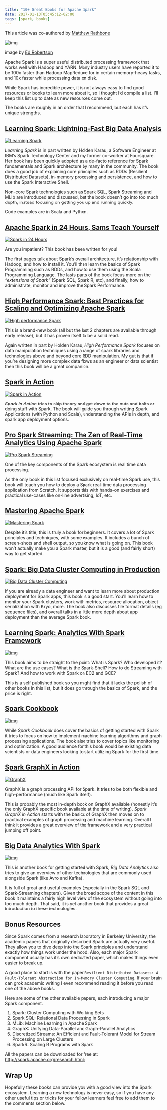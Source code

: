 ```yaml
---
title: "10+ Great Books for Apache Spark"
date: 2017-01-13T05:45:12+02:00
tags: [spark, books]
---
```

This article was co-authored by [Matthew Rathbone](https://blog.matthewrathbone.com/)

![img](https://d33wubrfki0l68.cloudfront.net/8177dc9c6ec5935b75460f41e29cecfebe9a5c20/2662a/img/blog/books.jpg)

image by [Ed Robertson](https://unsplash.com/photos/eeSdJfLfx1A)

Apache Spark is a super useful distributed processing framework that works well with Hadoop and YARN. Many industry users have reported it to be 100x faster than Hadoop MapReduce for in certain memory-heavy tasks, and 10x faster while processing data on disk.

While Spark has incredible power, it is not always easy to find good resources or books to learn more about it, so I thought I’d compile a list. I’ll keep this list up to date as new resources come out.

The books are roughly in an order that I recommend, but each has it’s unique strengths.

## [Learning Spark: Lightning-Fast Big Data Analysis](http://amzn.to/2jg01l7)

[![Learning Spark](https://d33wubrfki0l68.cloudfront.net/23703feb00b86493a170c50e13de80988a9dc990/095a6/img/blog/spark-books/1.png)](http://amzn.to/2jg01l7)

*Learning Spark* is in part written by Holden Karau, a Software Engineer at IBM’s Spark Technology Center and my former co-worker at Foursquare. Her book has been quickly adopted as a de-facto reference for Spark fundamentals and Spark architecture by many in the community. The book does a good job of explaining core principles such as RDDs (Resilient Distributed Datasets), in-memory processing and persistence, and how to use the Spark Interactive Shell.

Non-core Spark technologies such as Spark SQL, Spark Streaming and MLib are introduced and discussed, but the book doesn’t go into too much depth, instead focusing on getting you up and running quickly.

Code examples are in Scala and Python.

## [Apache Spark in 24 Hours, Sams Teach Yourself](http://amzn.to/2jFtRfm)

[![Spark in 24 Hours](https://d33wubrfki0l68.cloudfront.net/3a8e1bb340a0f14895a8fbdbad7661af26f865d6/6f247/img/blog/spark-books/2.png)](http://amzn.to/2jFtRfm)

Are you impatient? This book has been written for you!

The first pages talk about Spark’s overall architecture, it’s relationship with Hadoop, and how to install it. You’ll then learn the basics of Spark Programming such as RDDs, and how to use them using the Scala Programming Language. The lasts parts of the book focus more on the *“extensions of Spark”* (Spark SQL, Spark R, etc), and finally, how to administrate, monitor and improve the Spark Performance.

## [High Performance Spark: Best Practices for Scaling and Optimizing Apache Spark](http://amzn.to/2ioCfPs)

[![High performance Spark](https://d33wubrfki0l68.cloudfront.net/3940247c12bffd3b66b4fec9b8ba7c196a053546/a3aba/img/blog/spark-books/3.png)](http://amzn.to/2ioCfPs)

This is a brand-new book (all but the last 2 chapters are available through early release), but it has proven itself to be a solid read.

Again written in part by Holden Karau, *High Performance Spark* focuses on data manipulation techniques using a range of spark libraries and technologies above and beyond core RDD manipulation. My gut is that if you’re designing more complex data flows as an engineer or data scientist then this book will be a great companion.

## [Spark in Action](http://amzn.to/2itnHkL)

[![Spark in Action](https://d33wubrfki0l68.cloudfront.net/050e4250615c38d2f5ad2418ce0c723ee1c94b8c/134af/img/blog/spark-books/spark-action.jpg)](http://amzn.to/2itnHkL)

*Spark in Action* tries to skip theory and get down to the nuts and bolts or doing stuff with Spark. The book will guide you through writing Spark Applications (with Python and Scala), understanding the APIs in depth, and spark app deployment options.

## [Pro Spark Streaming: The Zen of Real-Time Analytics Using Apache Spark](http://amzn.to/2jfQeve)

[![Pro Spark Streaming](https://d33wubrfki0l68.cloudfront.net/54f899abbac024b7a820916f31560ae099638eeb/ae702/img/blog/spark-books/5.png)](http://amzn.to/2jfQeve)

One of the key components of the Spark ecosystem is real time data processing.

As the only book in this list focused exclusively on real-time Spark use, this book will teach you how to deploy a Spark real-time data processing application from Scratch. It supports this with hands-on exercises and practical use-cases like on-line advertising, IoT, etc.

## [Mastering Apache Spark](http://amzn.to/2jFpqRZ)

[![Mastering Spark](https://d33wubrfki0l68.cloudfront.net/b744269809ef0d7b092dd81f5ef8dc390ce2052d/e150a/img/blog/spark-books/6.png)](http://amzn.to/2jFpqRZ)

Despite it’s title, this is truly a book for beginners. It covers a lot of Spark principles and techniques, with some examples. It includes a bunch of screen-shots and shell output, so you know what is going on. This book won’t actually make you a Spark master, but it is a good (and fairly short) way to get started.

## [Spark: Big Data Cluster Computing in Production](http://amzn.to/2ioQTGc)

[![Big Data Cluster Computing](https://d33wubrfki0l68.cloudfront.net/05e25edf58a4baf6341855f53532c388558779a7/9f646/img/blog/spark-books/7.png)](http://amzn.to/2ioQTGc)

If you are already a data engineer and want to learn more about production deployment for Spark apps, this book is a good start. You’ll learn how to monitor your Spark clusters, work with metrics, resource allocation, object serialization with Kryo, more. The book also discusses file format details (eg sequence files), and overall talks in a little more depth about app deployment than the average Spark book.

## [Learning Spark: Analytics With Spark Framework](http://amzn.to/2ioJ8jJ)

[![img](https://d33wubrfki0l68.cloudfront.net/e00ecdf2133c241d1672449a8f0a08741c627e58/05801/img/blog/spark-books/8.png)](http://amzn.to/2ioJ8jJ)

This book aims to be straight to the point: What is Spark? Who developed it? What are the use cases? What is the Spark-Shell? How to do Streaming with Spark? And how to work with Spark on EC2 and GCE?

This is a self published book so you might find that it lacks the polish of other books in this list, but it does go through the basics of Spark, and the price is right.

## [Spark Cookbook](http://amzn.to/2ilvBy5)

[![img](https://d33wubrfki0l68.cloudfront.net/5755f2fb0bceaa9681544ce3e27b14912fc483fb/d8b64/img/blog/spark-books/9.png)](http://amzn.to/2ilvBy5)

While *Spark Cookbook* does cover the basics of getting started with Spark it tries to focus on how to implement machine learning algorithms and graph processing applications. The book also tries to cover topics like monitoring and optimization. A good audience for this book would be existing data scientists or data engineers looking to start utilizing Spark for the first time.

## [Spark GraphX in Action](http://amzn.to/2ioEKRQ)

[![GraphX](https://d33wubrfki0l68.cloudfront.net/4d32452fe6c3dcea303d6bc365f12a5753c31c57/3eed0/img/blog/spark-books/10.png)](http://amzn.to/2ioEKRQ)

GraphX is a graph processing API for Spark. It tries to be both flexible and high-performance (much like Spark itself).

This is probably the most in-depth book on GraphX available (honestly it’s the only GraphX specific book available at the time of writing). *Spark GraphX in Action* starts with the basics of GraphX then moves on to practical examples of graph processing and machine learning. Overall I think it provides a great overview of the framework and a very practical jumping off point.

## [Big Data Analytics With Spark](http://amzn.to/2ioXyQL)

[![img](https://d33wubrfki0l68.cloudfront.net/856f066943722a38bbb9cd9f723a627878ac47aa/2d32c/img/blog/spark-books/11.png)](http://amzn.to/2ioXyQL)

This is another book for getting started with Spark, *Big Data Analytics* also tries to give an overview of other technologies that are commonly used alongside Spark (like Avro and Kafka).

It is full of great and useful examples (especially in the Spark SQL and Spark-Streaming chapters). Given the broad scope of the content in this book it maintains a fairly high level view of the ecosystem without going into too much depth. That said, it is yet another book that provides a great introduction to these technologies.

## Bonus Resources

Since Spark comes from a research laboratory in Berkeley University, the academic papers that originally described Spark are actually very useful. They allow you to dive deep into the Spark principles and understand exactly how things work under the hood. Also, each major Spark component usually has it’s own dedicated paper, which makes things even easier to break up.

A good place to start is with the paper `Resilient Distributed Datasets: A Fault-Tolerant Abstraction for In-Memory Cluster Computing`. If your brain can grok academic writing I even recommend reading it before you read one of the above books.

Here are some of the other available papers, each introducing a major Spark component.

1. Spark: Cluster Computing with Working Sets
2. Spark SQL: Relational Data Processing in Spark
3. MLib: Machine Learning in Apache Spark
4. GraphX: Unifying Data-Parallel and Graph-Parallel Analytics
5. Discretized Streams: An Efficient and Fault-Tolerant Model for Stream Processing on Large Clusters
6. SparkR: Scaling R Programs with Spark

All the papers can be downloaded for free at: [http://spark.apache.org/research.html)](http://spark.apache.org/research.html)

## Wrap Up

Hopefully these books can provide you with a good view into the Spark ecosystem. Learning a new technology is never easy, so if you have any other useful tips or tricks for your fellow learners feel free to add them to the comments section below.
